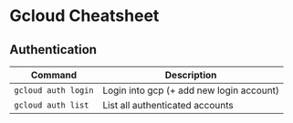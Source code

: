 # Gcloud Cheatsheet

## Authentication

| Command  |  Description |
|---|---|
| `gcloud auth login`  | Login into gcp (+ add new login account) |
| `gcloud auth list` | List all authenticated accounts
